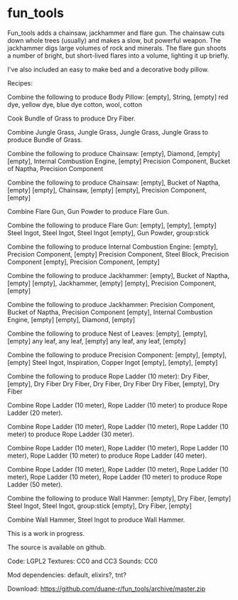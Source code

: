 # fun_tools

Fun_tools adds a chainsaw, jackhammer and flare gun. The chainsaw cuts down whole trees (usually) and makes a slow, but powerful weapon. The jackhammer digs large volumes of rock and minerals. The flare gun shoots a number of bright, but short-lived flares into a volume, lighting it up briefly.

I've also included an easy to make bed and a decorative body pillow.


Recipes:

Combine the following to produce Body Pillow:
  [empty], String, [empty]
  red dye, yellow dye, blue dye
  cotton, wool, cotton

Cook Bundle of Grass to produce Dry Fiber.

Combine Jungle Grass, Jungle Grass, Jungle Grass, Jungle Grass to produce Bundle of Grass.

Combine the following to produce Chainsaw:
  [empty], Diamond, [empty]
  [empty], Internal Combustion Engine, [empty]
  Precision Component, Bucket of Naptha, Precision Component

Combine the following to produce Chainsaw:
  [empty], Bucket of Naptha, [empty]
  [empty], Chainsaw, [empty]
  [empty], Precision Component, [empty]

Combine Flare Gun, Gun Powder to produce Flare Gun.

Combine the following to produce Flare Gun:
  [empty], [empty], [empty]
  Steel Ingot, Steel Ingot, Steel Ingot
  [empty], Gun Powder, group:stick

Combine the following to produce Internal Combustion Engine:
  [empty], Precision Component, [empty]
  Precision Component, Steel Block, Precision Component
  [empty], Precision Component, [empty]

Combine the following to produce Jackhammer:
  [empty], Bucket of Naptha, [empty]
  [empty], Jackhammer, [empty]
  [empty], Precision Component, [empty]

Combine the following to produce Jackhammer:
  Precision Component, Bucket of Naptha, Precision Component
  [empty], Internal Combustion Engine, [empty]
  [empty], Diamond, [empty]

Combine the following to produce Nest of Leaves:
  [empty], [empty], [empty]
  any leaf, any leaf, [empty]
  any leaf, any leaf, [empty]

Combine the following to produce Precision Component:
  [empty], [empty], [empty]
  Steel Ingot, Inspiration, Copper Ingot
  [empty], [empty], [empty]

Combine the following to produce Rope Ladder (10 meter):
  Dry Fiber, [empty], Dry Fiber
  Dry Fiber, Dry Fiber, Dry Fiber
  Dry Fiber, [empty], Dry Fiber

Combine Rope Ladder (10 meter), Rope Ladder (10 meter) to produce Rope Ladder (20 meter).

Combine Rope Ladder (10 meter), Rope Ladder (10 meter), Rope Ladder (10 meter) to produce Rope Ladder (30 meter).

Combine Rope Ladder (10 meter), Rope Ladder (10 meter), Rope Ladder (10 meter), Rope Ladder (10 meter) to produce Rope Ladder (40 meter).

Combine Rope Ladder (10 meter), Rope Ladder (10 meter), Rope Ladder (10 meter), Rope Ladder (10 meter), Rope Ladder (10 meter) to produce Rope Ladder (50 meter).

Combine the following to produce Wall Hammer:
  [empty], Dry Fiber, [empty]
  Steel Ingot, Steel Ingot, group:stick
  [empty], Dry Fiber, [empty]

Combine Wall Hammer, Steel Ingot to produce Wall Hammer.


This is a work in progress.

The source is available on github.

Code: LGPL2
Textures: CC0 and CC3
Sounds: CC0

Mod dependencies: default, elixirs?, tnt?

Download: https://github.com/duane-r/fun_tools/archive/master.zip
